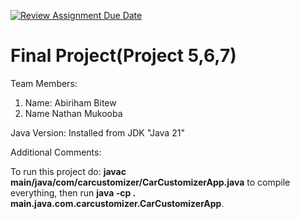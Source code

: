 [![Review Assignment Due Date](https://classroom.github.com/assets/deadline-readme-button-24ddc0f5d75046c5622901739e7c5dd533143b0c8e959d652212380cedb1ea36.svg)](https://classroom.github.com/a/M_5_MKPE)
# Final Project(Project 5,6,7)

Team Members:
1. Name: Abiriham Bitew
2. Name Nathan Mukooba

Java Version: Installed from JDK "Java 21"

Additional Comments:

To run this project do: **javac main/java/com/carcustomizer/CarCustomizerApp.java** to compile everything, then run **java -cp . main.java.com.carcustomizer.CarCustomizerApp**.
